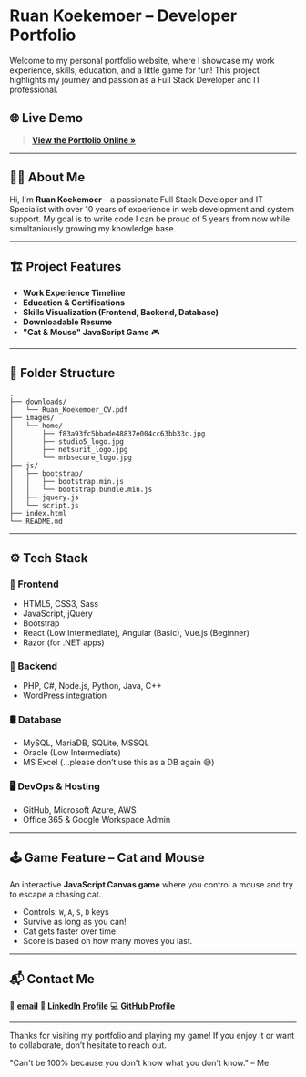 # Ruan Koekemoer – Developer Portfolio

Welcome to my personal portfolio website, where I showcase my work experience, skills, education, and a little game for fun! This project highlights my journey and passion as a Full Stack Developer and IT professional.

## 🌐 Live Demo

> **[View the Portfolio Online »](https://rkoekemoer.github.io/)**  

---

## 🧑‍💻 About Me

Hi, I'm **Ruan Koekemoer** – a passionate Full Stack Developer and IT Specialist with over 10 years of experience in web development and system support. My goal is to write code I can be proud of 5 years from now while simultaniously growing my knowledge base.

---

## 🏗️ Project Features

- **Work Experience Timeline**
- **Education & Certifications**
- **Skills Visualization (Frontend, Backend, Database)**
- **Downloadable Resume**
- **"Cat & Mouse" JavaScript Game** 🎮

---

## 📂 Folder Structure
```text
.
├── downloads/
│   └── Ruan_Koekemoer_CV.pdf
├── images/
│   └── home/
│       ├── f83a93fc5bbade48837e004cc63bb33c.jpg
│       ├── studio5_logo.jpg
│       ├── netsurit_logo.jpg
│       └── mrbsecure_logo.jpg
├── js/
│   ├── bootstrap/
│   │   ├── bootstrap.min.js
│   │   └── bootstrap.bundle.min.js
│   ├── jquery.js
│   └── script.js
├── index.html
└── README.md
```

---

## ⚙️ Tech Stack

### 🧩 Frontend
- HTML5, CSS3, Sass
- JavaScript, jQuery
- Bootstrap
- React (Low Intermediate), Angular (Basic), Vue.js (Beginner)
- Razor (for .NET apps)

### 🔧 Backend
- PHP, C#, Node.js, Python, Java, C++
- WordPress integration

### 🛢️ Database
- MySQL, MariaDB, SQLite, MSSQL
- Oracle (Low Intermediate)
- MS Excel (…please don’t use this as a DB again 😅)

### 🖥️ DevOps & Hosting
- GitHub, Microsoft Azure, AWS
- Office 365 & Google Workspace Admin

---

## 🕹️ Game Feature – Cat and Mouse

An interactive **JavaScript Canvas game** where you control a mouse and try to escape a chasing cat.  
- Controls: `W`, `A`, `S`, `D` keys  
- Survive as long as you can!  
- Cat gets faster over time.  
- Score is based on how many moves you last.

---
## 📬 Contact Me

📧 **[email](mailto:ruan_koekemoer@hotmail.com)**
💼 **[LinkedIn Profile](www.linkedin.com/in/ruan-koekemoer-017320340)**
💻 **[GitHub Profile](https://github.com/RKoekemoer)**

---

Thanks for visiting my portfolio and playing my game! If you enjoy it or want to collaborate, don’t hesitate to reach out.

"Can't be 100% because you don't know what you don't know." – Me